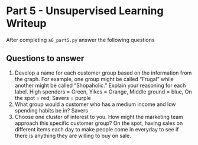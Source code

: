 # Part 5 - Unsupervised Learning Writeup

After completing `a6_part5.py` answer the following questions

## Questions to answer

1. Develop a name for each customer group based on the information from the graph. For example, one group might be called “Frugal” while another might be called “Shopaholic.” Explain your reasoning for each label.
High spenders = Green, Yikes = Orange, Middle ground = blue, On the spot = red, Savers = purple
2. What group would a customer who has a medium income and low spending habits be in?
Savers
3. Choose one cluster of interest to you. How might the marketing team approach this specific customer group?
On the spot, having sales on different items each day to make people come in everyday to see if there is anything they are willing to buy on sale.
